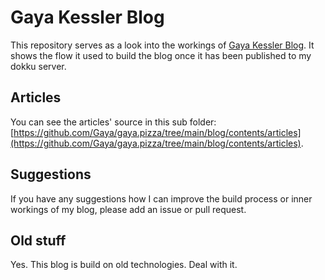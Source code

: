 # Gaya Kessler Blog
This repository serves as a look into the workings of [Gaya Kessler Blog](https://gaya.pizza). It shows the flow it
used to build the blog once it has been published to my dokku server.

## Articles
You can see the articles' source in this sub folder: [https://github.com/Gaya/gaya.pizza/tree/main/blog/contents/articles](https://github.com/Gaya/gaya.pizza/tree/main/blog/contents/articles).

## Suggestions
If you have any suggestions how I can improve the build process or inner workings of my blog, please add an issue or
pull request.

## Old stuff

Yes. This blog is build on old technologies. Deal with it.
